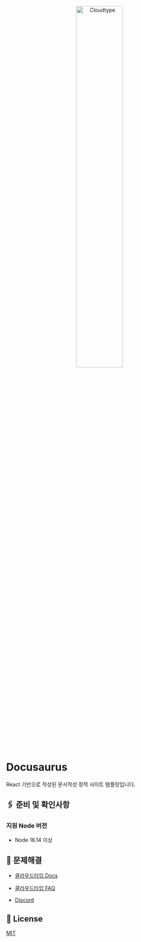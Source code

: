 <br/>
<br/>

<p align="center">
<img src="https://files.cloudtype.io/logo/cloudtype-logo-horizontal-black.png" width="50%" alt="Cloudtype"/>
</p>

<br/>
<br/>

# Docusaurus

React 기반으로 작성된 문서작성 정적 사이트 템플릿입니다.

## 🖇️ 준비 및 확인사항

### 지원 Node 버전
- Node 16.14 이상


## 💬 문제해결

- [클라우드타입 Docs](https://docs.cloudtype.io/)

- [클라우드타입 FAQ](https://help.cloudtype.io/guide/faq)

- [Discord](https://discord.gg/U7HX4BA6hu)


## 📄 License

[MIT](https://github.com/laravel/laravel#readme)
